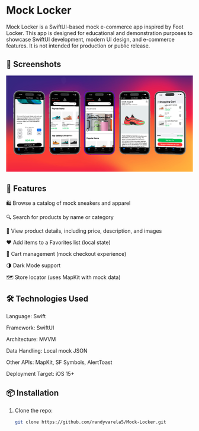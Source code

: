 # Mock Locker

Mock Locker is a SwiftUI-based mock e-commerce app inspired by Foot Locker. This app is designed for educational and demonstration purposes to showcase SwiftUI development, modern UI design, and e-commerce features. It is not intended for production or public release.

## 📸 Screenshots

![Hero Banner](Hero2ReadME.png)

## 🚀 Features

🛍️ Browse a catalog of mock sneakers and apparel

🔍 Search for products by name or category

🧾 View product details, including price, description, and images

❤️ Add items to a Favorites list (local state)

🛒 Cart management (mock checkout experience)

🌗 Dark Mode support

🗺️ Store locator (uses MapKit with mock data)


## 🛠️ Technologies Used

Language: Swift

Framework: SwiftUI

Architecture: MVVM

Data Handling: Local mock JSON

Other APIs: MapKit, SF Symbols, AlertToast

Deployment Target: iOS 15+

## 📦 Installation

1. Clone the repo:
   ```bash
   git clone https://github.com/randyvarela5/Mock-Locker.git

